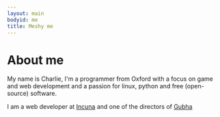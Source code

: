 ```yaml
---
layout: main
bodyid: me
title: Meshy me
---
```


# About me

My name is Charlie, I'm a programmer from Oxford with a focus on game and web development and a passion for linux, python and free (open-source) software.

I am a web developer at [Incuna](http://www.incuna.com/) and one of the directors of [Gubha](http://gubha.com/)
